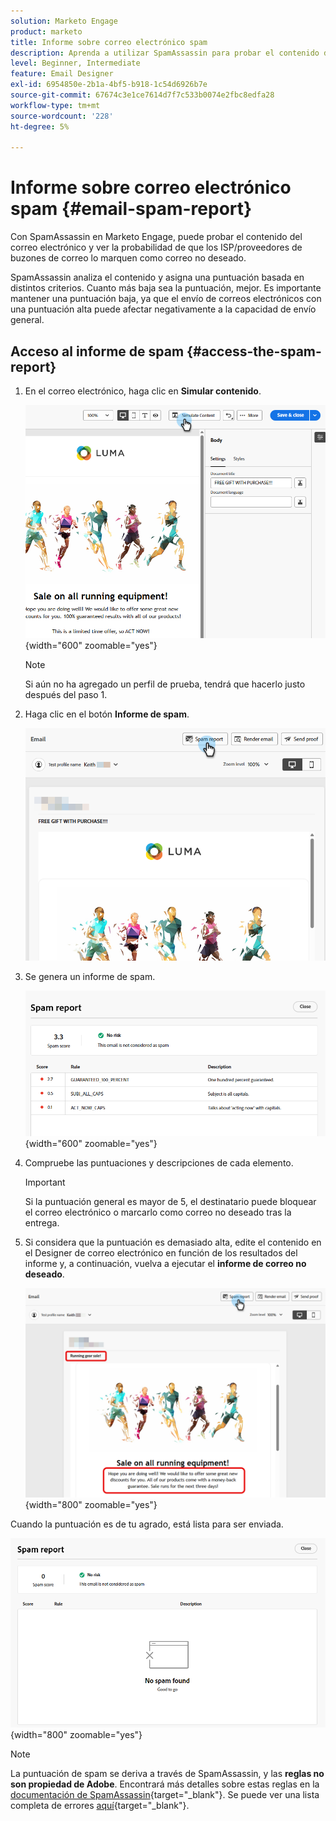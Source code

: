 ```yaml
---
solution: Marketo Engage
product: marketo
title: Informe sobre correo electrónico spam
description: Aprenda a utilizar SpamAssassin para probar el contenido del correo electrónico y ver la probabilidad de que se marque como correo no deseado.
level: Beginner, Intermediate
feature: Email Designer
exl-id: 6954850e-2b1a-4bf5-b918-1c54d6926b7e
source-git-commit: 67674c3e1ce7614d7f7c533b0074e2fbc8edfa28
workflow-type: tm+mt
source-wordcount: '228'
ht-degree: 5%

---
```


# Informe sobre correo electrónico spam {#email-spam-report}

Con SpamAssassin en Marketo Engage, puede probar el contenido del correo electrónico y ver la probabilidad de que los ISP/proveedores de buzones de correo lo marquen como correo no deseado.

SpamAssassin analiza el contenido y asigna una puntuación basada en distintos criterios. Cuanto más baja sea la puntuación, mejor. Es importante mantener una puntuación baja, ya que el envío de correos electrónicos con una puntuación alta puede afectar negativamente a la capacidad de envío general.

## Acceso al informe de spam {#access-the-spam-report}

1. En el correo electrónico, haga clic en **Simular contenido**.

   ![](assets/email-spam-report-1.png){width="600" zoomable="yes"}

   >[!NOTE]
   >
   >Si aún no ha agregado un perfil de prueba, tendrá que hacerlo justo después del paso 1.

1. Haga clic en el botón **Informe de spam**.

   ![](assets/email-spam-report-2.png)

1. Se genera un informe de spam.

   ![](assets/email-spam-report-3.png){width="600" zoomable="yes"}

1. Compruebe las puntuaciones y descripciones de cada elemento.

   >[!IMPORTANT]
   >
   >Si la puntuación general es mayor de 5, el destinatario puede bloquear el correo electrónico o marcarlo como correo no deseado tras la entrega.

1. Si considera que la puntuación es demasiado alta, edite el contenido en el Designer de correo electrónico en función de los resultados del informe y, a continuación, vuelva a ejecutar el **informe de correo no deseado**.

   ![](assets/email-spam-report-4.png){width="800" zoomable="yes"}

Cuando la puntuación es de tu agrado, está lista para ser enviada.

![](assets/email-spam-report-5.png){width="800" zoomable="yes"}

>[!NOTE]
>
>La puntuación de spam se deriva a través de SpamAssassin, y las **reglas no son propiedad de Adobe**. Encontrará más detalles sobre estas reglas en la [documentación de SpamAssassin](https://spamassassin.apache.org/#_blank){target="_blank"}. Se puede ver una lista completa de errores [aquí](https://spamassassin.apache.org/old/tests_3_0_x.html){target="_blank"}.
